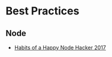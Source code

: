 # Best Practices

## Node

- [Habits of a Happy Node Hacker 2017](https://blog.heroku.com/node-habits-2017)